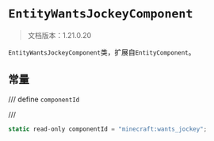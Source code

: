 # `EntityWantsJockeyComponent`

> 文档版本：1.21.0.20

`EntityWantsJockeyComponent`类，扩展自`EntityComponent`。

## 常量

/// define
`componentId`


///

```js
static read-only componentId = "minecraft:wants_jockey";
```

